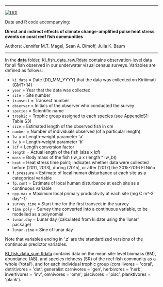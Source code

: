 ****

[![DOI](https://zenodo.org/badge/201107205.svg)](https://zenodo.org/badge/latestdoi/201107205)

Data and R code accompanying:

**Direct and indirect effects of climate change-amplified pulse heat stress events on coral reef fish communities**

Authors: Jennifer M.T. Magel, Sean A. Dimoff, Julia K. Baum

****

In the **[data](data/)** folder, [KI_fish_data_raw.Rdata](data/KI_fish_data_raw.Rdata) contains observation-level data for all fish observed in our underwater visual census surveys. Variables are defined as follows:

* ```ki.date``` = Date (DD_MM_YYYY) that the data was collected on Kiritimati (GMT+14)
* ```year``` = Year that the data was collected
* ```site``` = Site number
* ```transect``` = Transect number
* ```observer``` =  Initials of the observer who conducted the survey
* ```species``` = Scientific name
* ```trophic``` = Trophic group assigned to each species (see AppendixS1: Table S3)
* ```size``` = Estimated length of the observed fish in cm
* ```number``` = Number of individuals observed (of a particular length)
* ```lw_a``` = Length-weight parameter 'a'
* ```lw_b``` = Length-weight parameter 'b'
* ```lcf``` = Length conversion factor
* ```length``` = Actual length of the fish (size x lcf)
* ```mass``` = Body mass of the fish (lw_a x (length ^ lw_b))
* ```heat``` = Heat stress time point; indicates whether data were collected before (2011, 2013), during (2015), or after (2017) the 2015-2016 El Niño
* ```f.pressure``` = Estimate of local human disturbance at each site as a categorical variable
* ```fp.cont``` = Estimate of local human disturbance at each site as a continuous variable
* ```npp.max``` = Maximum local primary productivity at each site (mg C m^-2 day^-1)
* ```survey_time``` = Start time for the first transect in the survey
* ```time.poly``` = Survey time converted into a continuous variable, to be modelled as a polynomial
* ```lunar.day``` = Lunar day (calculated from ki.date using the 'lunar' package)
* ```lunar.sine``` = Sine of lunar day

Note that variables ending in '.z' are the standardized versions of the continuous predictor variables.

[KI_fish_data_sum.Rdata](data/KI_fish_data_sum.Rdata) contains data on the mean site-level biomass (BM), abundance (AB), and species richness (SR) of the reef fish community as a whole ('total'), and for each individual trophic group (corallivores = 'coral', detritivores = 'det', generalist carnivores = 'gen', herbivores = 'herb', invertivores = 'inv', omnivores = 'omn', piscivores = 'pisc', planktivores = 'plank').
